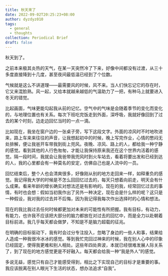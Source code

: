 ```yaml
---
title: 秋天来了
date: 2022-09-02T20:25:23+08:00
author: dyzdyz010
tags:
  - general
  - thoughts
collection: Periodical Brief
draft: false
---
```


秋天到了。

之前本来极其炎热的天气，在某一天突然冷了下来，好像中间都没有过渡，从三十多度直接降到十几度，甚至夜间最低温已经到了个位数。

气候就是这么不讲道理——最需要风的时候，风不来。当人们快忘记它的存在时，它又来混脸熟。风一起，又给本就越来越低的气温助力了一把，有种马上就要进入冬天的错觉。

比起画面，气味更能勾起我从前的记忆。空气中的气味是会随着季节的变化而变化的，与地理位置也有关系。每次下班吃完饭走到外面，深呼吸，我就好像回到了过去的某个时刻，边走边回忆当时的一点一滴。

比如现在，我坐在窗户边的一张桌子旁，写下这段文字。外面的凉风时不时地吹进来，路上车来来往往的声音，让我想起初中的时候，晚上写完作业，心情的憋闷无处排解，便让我爸开车带我到街上兜风。夜晚、凉风、路上的人，都给我一种宁静的感觉。看到其他的人行色匆匆，才能让我保持原来我还在这个世界内活着的感觉。隔一段时间，我就会让我爸带我兜风时到火车站去，看着将要出发和已经到达的人，我的心里都会有一种莫名的安定，仿佛自己也是人流中的一员。

回忆结束后，整个人也会清爽很多，好像刚从别的地方走回来一样，如释重负的感觉。我记得我大学的时候是不怎么回回忆过去的，每天只想着向前走，明天会有什么成果。看来年龄的增长确实对想法还是有影响的。现在的我，经常回忆过去的事情，有时也会想：假如当初我作出了另外一种决定，现在会是什么样的呢？这只是一种假设，我对我的过去并不后悔，因为我记得我每次作出选择时的心情和想法。

现在的我比我过去任何时候都更加对未来的可能性有所把握。我有目标，有动力，有能力，也许我不应该把大部分的脑力都放在对过去的回忆中，而是全力以赴朝着目标前进。我几乎每天都会做梦，不知是不是脑力超载的征兆。

在明确的目标驱动下，我有时会过分专注投入，忽略了身边的一些人和事，结果给人造成一种我很冷冰冰的感觉。等到我忙完回过神来的时候，我在别人心中的印象已经固定，使得我更难和别人相处。这些年四处奔波，本就已经很难发展人际关系了，到了现在的地方感觉更是不好融入。每天都会给我一种“我是外人”的感觉。

多说无益，感觉只有自己才能感受得到，相比之下实现自己的目标才是重要的事。我应该脱离在别人眼光下生活的状态，想办法追求“自我”。